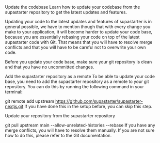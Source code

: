 Update the codebase
Learn how to update your codebase from the supastarter repository to get the latest updates and features.

Updating your code to the latest updates and features of supastarter is in general possible, we have to mention though that with every change you make to your application, it will become harder to update your code base, because you are essentially rebasing your code on top of the latest supastarter code with Git. That means that you will have to resolve merge conflicts and that you will have to be careful not to overwrite your own code.

Before you update your code base, make sure your git repository is clean and that you have no uncommitted changes.

Add the supastarter repository as a remote
To be able to update your code base, you need to add the supastarter repository as a remote to your git repository. You can do this by running the following command in your terminal:


git remote add upstream https://github.com/supastarter/supastarter-nextjs.git
If you have done this in the setup before, you can skip this step.

Update your repository from the supastarter repository

git pull upstream main --allow-unrelated-histories --rebase
If you have any merge conflicts, you will have to resolve them manually. If you are not sure how to do this, please refer to the Git documentation.
